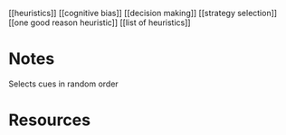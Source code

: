 [[heuristics]]
[[cognitive bias]]
[[decision making]]
[[strategy selection]]
[[one good reason heuristic]]
[[list of heuristics]]

# Notes
Selects cues in random order

# Resources